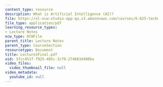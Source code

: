 ```yaml
---
content_type: resource
description: What is Artificial Intelligence (AI)?
file: https://ol-ocw-studio-app-qa.s3.amazonaws.com/courses/6-825-techniques-in-artificial-intelligence-sma-5504-fall-2002/37cc451f7925405c3cf9274863d488ba_Lecture1Final.pdf
file_type: application/pdf
learning_resource_types:
- Lecture Notes
ocw_type: OCWFile
parent_title: Lecture Notes
parent_type: CourseSection
resourcetype: Document
title: Lecture1Final.pdf
uid: 37cc451f-7925-405c-3cf9-274863d488ba
video_files:
  video_thumbnail_file: null
video_metadata:
  youtube_id: null
---
```

